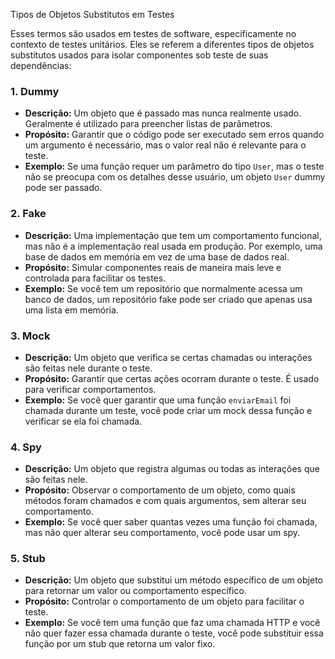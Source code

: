 Tipos de Objetos Substitutos em Testes

Esses termos são usados em testes de software, especificamente no contexto de testes unitários. Eles se referem a diferentes tipos de objetos substitutos usados para isolar componentes sob teste de suas dependências:

### 1. Dummy
- **Descrição:** Um objeto que é passado mas nunca realmente usado. Geralmente é utilizado para preencher listas de parâmetros.
- **Propósito:** Garantir que o código pode ser executado sem erros quando um argumento é necessário, mas o valor real não é relevante para o teste.
- **Exemplo:** Se uma função requer um parâmetro do tipo `User`, mas o teste não se preocupa com os detalhes desse usuário, um objeto `User` dummy pode ser passado.

### 2. Fake
- **Descrição:** Uma implementação que tem um comportamento funcional, mas não é a implementação real usada em produção. Por exemplo, uma base de dados em memória em vez de uma base de dados real.
- **Propósito:** Simular componentes reais de maneira mais leve e controlada para facilitar os testes.
- **Exemplo:** Se você tem um repositório que normalmente acessa um banco de dados, um repositório fake pode ser criado que apenas usa uma lista em memória.

### 3. Mock
- **Descrição:** Um objeto que verifica se certas chamadas ou interações são feitas nele durante o teste.
- **Propósito:** Garantir que certas ações ocorram durante o teste. É usado para verificar comportamentos.
- **Exemplo:** Se você quer garantir que uma função `enviarEmail` foi chamada durante um teste, você pode criar um mock dessa função e verificar se ela foi chamada.

### 4. Spy
- **Descrição:** Um objeto que registra algumas ou todas as interações que são feitas nele.
- **Propósito:** Observar o comportamento de um objeto, como quais métodos foram chamados e com quais argumentos, sem alterar seu comportamento.
- **Exemplo:** Se você quer saber quantas vezes uma função foi chamada, mas não quer alterar seu comportamento, você pode usar um spy.

### 5. Stub
- **Descrição:** Um objeto que substitui um método específico de um objeto para retornar um valor ou comportamento específico.
- **Propósito:** Controlar o comportamento de um objeto para facilitar o teste.
- **Exemplo:** Se você tem uma função que faz uma chamada HTTP e você não quer fazer essa chamada durante o teste, você pode substituir essa função por um stub que retorna um valor fixo.

